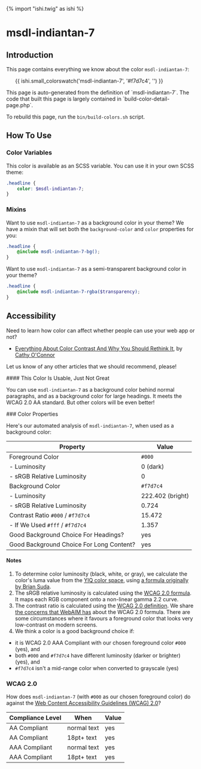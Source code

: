 {% import "ishi.twig" as ishi %}
# msdl-indiantan-7

## Introduction

This page contains everything we know about the color `msdl-indiantan-7`:

<div class="grid">
    <div class="cell">
        <div class="swatch">
            <ul>
                {{ ishi.small_colorswatch('msdl-indiantan-7', '#f7d7c4', '') }}
            </ul>
        </div>
    </div>
</div>

<div class="callout attention" markdown="1">
This page is auto-generated from the definition of `msdl-indiantan-7`. The code that built this page is largely contained in `build-color-detail-page.php`.

To rebuild this page, run the `bin/build-colors.sh` script.
</div>

## How To Use

### Color Variables

This color is available as an SCSS variable. You can use it in your own SCSS theme:

```scss
.headline {
    color: $msdl-indiantan-7;
}
```

### Mixins

Want to use `msdl-indiantan-7` as a background color in your theme? We have a mixin that will set both the `background-color` and `color` properties for you:

```scss
.headline {
    @include msdl-indiantan-7-bg();
}
```

Want to use `msdl-indiantan-7` as a semi-transparent background color in your theme?

```scss
.headline {
    @include msdl-indiantan-7-rgba($transparency);
}
```

## Accessibility

Need to learn how color can affect whether people can use your web app or not?

* [Everything About Color Contrast And Why You Should Rethink It](https://www.smashingmagazine.com/2014/10/color-contrast-tips-and-tools-for-accessibility/), by [Cathy O'Connor](http://www.twitter.com/cagocon)

Let us know of any other articles that we should recommend, please!
<div class="callout warning" markdown="1">
#### This Color Is Usable, Just Not Great

You can use `msdl-indiantan-7` as a background color behind normal paragraphs, and as a background color for large headings. It meets the WCAG 2.0 AA standard. But other colors will be even better!
</div>
### Color Properties

Here's our automated analysis of `msdl-indiantan-7`, when used as a background color:

Property | Value
---------|------
Foreground Color | `#000`
- Luminosity | 0 (dark)
- sRGB Relative Luminosity | 0
Background Color | `#f7d7c4`
- Luminosity | 222.402 (bright)
- sRGB Relative Luminosity | 0.724
Contrast Ratio `#000` / `#f7d7c4` | 15.472
- If We Used `#fff` / `#f7d7c4` | 1.357
Good Background Choice For Headings? | yes
Good Background Choice For Long Content? | yes

#### Notes

1. To determine color luminosity (black, white, or gray), we calculate the color's luma value from the [YIQ color space](https://en.wikipedia.org/wiki/YIQ), using [a formula originally by Brian Suda](https://24ways.org/2010/calculating-color-contrast/).
1. The sRGB relative luminosity is calculated using the [WCAG 2.0 formula](https://www.w3.org/TR/WCAG20/#relativeluminancedef). It maps each RGB component onto a non-linear gamma 2.2 curve.
1. The contrast ratio is calculated using the [WCAG 2.0 definition](https://www.w3.org/TR/2008/REC-WCAG20-20081211/#contrast-ratiodef). We share [the concerns that WebAIM has](http://webaim.org/blog/wcag-2-1-feedback/) about the WCAG 2.0 formula. There are some circumstances where it favours a foreground color that looks very low-contrast on modern screens.
1. We think a color is a good background choice if:
  - it is WCAG 2.0 AAA Compliant with our chosen foreground color `#000` (yes), and
  - both `#000` and `#f7d7c4` have different luminosity (darker or brighter) (yes), and
  - `#f7d7c4` isn't a mid-range color when converted to grayscale (yes)

### WCAG 2.0

How does `msdl-indiantan-7` (with `#000` as our chosen foreground color) do against the [Web Content Accessibility Guidelines (WCAG) 2.0](https://www.w3.org/TR/WCAG20/)?

Compliance Level | When | Value
-----------------|------|------
AA Compliant | normal text | yes
AA Compliant | 18pt+ text | yes
AAA Compliant | normal text | yes
AAA Compliant | 18pt+ text | yes
